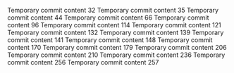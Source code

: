 Temporary commit content 32
Temporary commit content 35
Temporary commit content 44
Temporary commit content 66
Temporary commit content 96
Temporary commit content 114
Temporary commit content 121
Temporary commit content 132
Temporary commit content 139
Temporary commit content 141
Temporary commit content 148
Temporary commit content 170
Temporary commit content 179
Temporary commit content 206
Temporary commit content 210
Temporary commit content 236
Temporary commit content 256
Temporary commit content 257
